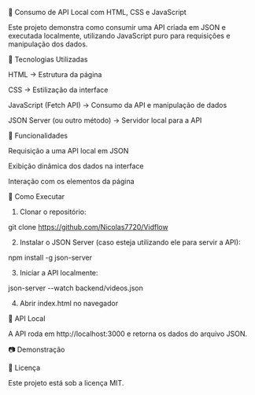 📡 Consumo de API Local com HTML, CSS e JavaScript

Este projeto demonstra como consumir uma API criada em JSON e executada localmente, utilizando JavaScript puro para requisições e manipulação dos dados.

🚀 Tecnologias Utilizadas

HTML → Estrutura da página

CSS → Estilização da interface

JavaScript (Fetch API) → Consumo da API e manipulação de dados

JSON Server (ou outro método) → Servidor local para a API


📌 Funcionalidades

Requisição a uma API local em JSON

Exibição dinâmica dos dados na interface

Interação com os elementos da página


🔧 Como Executar

1. Clonar o repositório:

git clone https://github.com/Nicolas7720/Vidflow


2. Instalar o JSON Server (caso esteja utilizando ele para servir a API):

npm install -g json-server


3. Iniciar a API localmente:

json-server --watch backend/videos.json


4. Abrir index.html no navegador



🔗 API Local

A API roda em http://localhost:3000 e retorna os dados do arquivo JSON.

📷 Demonstração



📄 Licença

Este projeto está sob a licença MIT.
 
